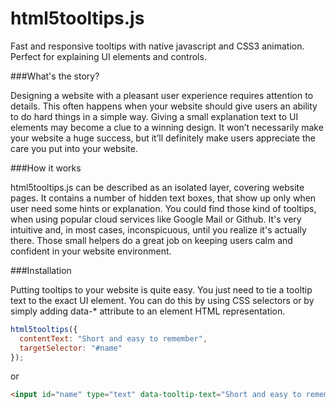 html5tooltips.js
===============
Fast and responsive tooltips with native javascript and CSS3 animation. Perfect for explaining UI elements and controls.

###What's the story?

Designing a website with a pleasant user experience requires attention to details. This often happens when your website should give users an ability to do hard things in a simple way. Giving a small explanation text to UI elements may become a clue to a winning design. It won’t necessarily make your website a huge success, but it’ll definitely make users appreciate the care you put into your website.

###How it works

html5tooltips.js can be described as an isolated layer, covering website pages. It contains a number of hidden text boxes, that show up only when user need some hints or explanation. You could find those kind of tooltips, when using popular cloud services like Google Mail or Github. It's very intuitive and, in most cases, inconspicuous, until you realize it's actually there. Those small helpers do a great job on keeping users calm and confident in your website environment.

###Installation

Putting tooltips to your website is quite easy. You just need to tie а tooltip text to the exact UI element. You can do this by using CSS selectors or by simply adding data-* attribute to an element HTML representation.

```javascript
html5tooltips({
  contentText: "Short and easy to remember",
  targetSelector: "#name"
});
```

or

```html
<input id="name" type="text" data-tooltip-text="Short and easy to remember" />
```

